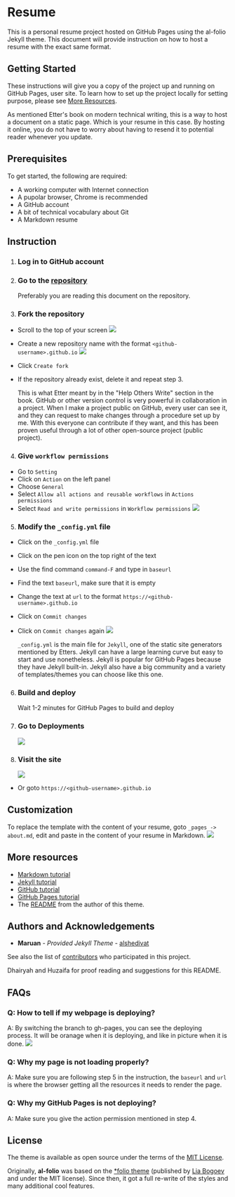 # Resume

This is a personal resume project hosted on GitHub Pages using the al-folio Jekyll theme. This document will provide instruction on how to host a resume with the exact same format.

## Getting Started

These instructions will give you a copy of the project up and running on
GitHub Pages, user site. To learn how to set up the project locally for setting purpose, please see [More Resources](#resources).

As mentioned Etter's book on modern technical writing, this is a way to host a document on a static page. Which is your resume in this case. By hosting it online, you do not have to worry about having to resend it to potential reader whenever you update.

## Prerequisites

To get started, the following are required:

- A working computer with Internet connection
- A pupolar browser, Chrome is recommended
- A GitHub account
- A bit of technical vocabulary about Git
- A Markdown resume

## Instruction

1) ### Log in to GitHub account
2) ### Go to the [repository](https://github.com/MinhPhan23/MinhPhan23.github.io)
   Preferably you are reading this document on the repository. 
3) ### Fork the repository
- Scroll to the top of your screen ![](InstrImg/ScrollUp.gif)
- Create a new repository name with the format `<github-username>.github.io` ![](InstrImg/fork.png)
- Click `Create fork`
- If the repository already exist, delete it and repeat step 3.
  
  This is what Etter meant by in the "Help Others Write" section in the book. GitHub or other version control is very powerful in collaboration in a project. When I make a project public on GitHub, every user can see it, and they can request to make changes through a procedure set up by me. With this everyone can contribute if they want, and this has been proven useful through a lot of other open-source project (public project).

4) ### Give `workflow permissions`
- Go to `Setting`
- Click on `Action` on the left panel
- Choose `General`
- Select `Allow all actions and reusable workflows` in `Actions permissions`
- Select `Read and write permissions` in `Workflow permissions` ![](InstrImg/ActionPerm.gif)
 
5) ### Modify the `_config.yml` file
- Click on the `_config.yml` file
- Click on the pen icon on the top right of the text
- Use the find command `command-F` and type in `baseurl`
- Find the text `baseurl`, make sure that it is empty
- Change the text at `url` to the format `https://<github-username>.github.io`
- Click on `Commit changes`
- Click on `Commit changes` again ![](InstrImg/changeConfig.gif) 

   `_config.yml` is the main file for `Jekyll`, one of the static site generators mentioned by Etters. Jekyll can have a large learning curve but easy to start and use nonetheless. Jekyll is popular for GitHub Pages because they have Jekyll built-in. Jekyll also have a big community and a variety of templates/themes you can choose like this one.

6) ### Build and deploy
   Wait 1-2 minutes for GitHub Pages to build and deploy

7) ### Go to Deployments
   ![](InstrImg/Deployment1.png)

8) ### Visit the site 
   ![](InstrImg/Deployment2.png)  
- Or goto `https://<github-username>.github.io`

## Customization

To replace the template with the content of your resume, goto `_pages -> about.md`, edit and paste in the content of your resume in Markdown.
![](InstrImg/customize.png)

<a id="resources"></a>
## More resources

- [Markdown tutorial](https://www.markdowntutorial.com/)
- [Jekyll tutorial](https://www.taniarascia.com/make-a-static-website-with-jekyll/)
- [GitHub tutorial](https://docs.github.com/en/get-started/start-your-journey/hello-world)
- [GitHub Pages tutorial](https://docs.github.com/en/pages/quickstart)
- The [README](https://github.com/alshedivat/al-folio/blob/master/README.md) from the author of this theme.

## Authors and Acknowledgements

- **Maruan** - *Provided Jekyll Theme* - [alshedivat](https://github.com/alshedivat)

See also the list of
[contributors](https://github.com/alshedivat/al-folio/graphs/contributors)
who participated in this project.

Dhairyah and Huzaifa for proof reading and suggestions for this README.

## FAQs

### Q: How to tell if my webpage is deploying?

A: By switching the branch to gh-pages, you can see the deploying process. It will be oranage when it is deploying, and like in picture when it is done.
![](InstrImg/deploy.png)


### Q: Why my page is not loading properly?

A: Make sure you are following step 5 in the instruction, the `baseurl` and `url` is where the browser getting all the resources it needs to render the page.

### Q: Why my GitHub Pages is not deploying?

A: Make sure you give the action permission mentioned in step 4.

## License

The theme is available as open source under the terms of the [MIT License](https://github.com/alshedivat/al-folio/blob/master/LICENSE).

Originally, **al-folio** was based on the [\*folio theme](https://github.com/bogoli/-folio) (published by [Lia Bogoev](https://liabogoev.com) and under the MIT license). Since then, it got a full re-write of the styles and many additional cool features.